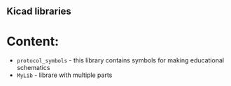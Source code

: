 Kicad libraries
------

# Content:
- `protocol_symbols` - this library contains symbols for making educational schematics
- `MyLib` - librare with multiple parts
